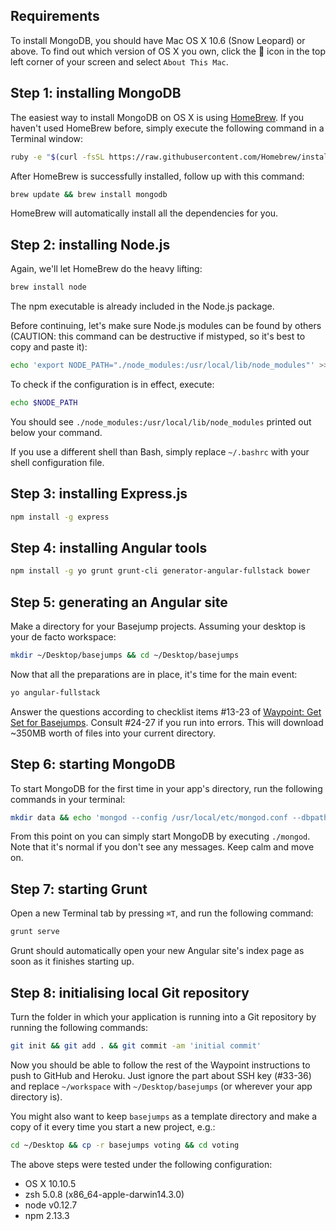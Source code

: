 ## Requirements
To install MongoDB, you should have Mac OS X 10.6 (Snow Leopard) or above. To find out which version of OS X you own, click the  icon in the top left corner of your screen and select `About This Mac`.

## Step 1: installing MongoDB
The easiest way to install MongoDB on OS X is using [HomeBrew](http://brew.sh/). If you haven't used HomeBrew before, simply execute the following command in a Terminal window:
```sh
ruby -e "$(curl -fsSL https://raw.githubusercontent.com/Homebrew/install/master/install)"
```
After HomeBrew is successfully installed, follow up with this command:
```sh
brew update && brew install mongodb
```
HomeBrew will automatically install all the dependencies for you.

## Step 2: installing Node.js
Again, we'll let HomeBrew do the heavy lifting:
```sh
brew install node
```
The npm executable is already included in the Node.js package.

Before continuing, let's make sure Node.js modules can be found by others (CAUTION: this command can be destructive if mistyped, so it's best to copy and paste it):
```sh
echo 'export NODE_PATH="./node_modules:/usr/local/lib/node_modules"' >> ~/.bashrc && source ~/.bashrc
```
To check if the configuration is in effect, execute:
```sh
echo $NODE_PATH
```
You should see `./node_modules:/usr/local/lib/node_modules` printed out below your command.

If you use a different shell than Bash, simply replace `~/.bashrc` with your shell configuration file.

## Step 3: installing Express.js
```sh
npm install -g express
```

## Step 4: installing Angular tools
```sh
npm install -g yo grunt grunt-cli generator-angular-fullstack bower
```

## Step 5: generating an Angular site
Make a directory for your Basejump projects. Assuming your desktop is your de facto workspace:
```sh
mkdir ~/Desktop/basejumps && cd ~/Desktop/basejumps
```
Now that all the preparations are in place, it's time for the main event:
```sh
yo angular-fullstack
```
Answer the questions according to checklist items #13-23 of [Waypoint: Get Set for Basejumps](http://www.freecodecamp.com/challenges/waypoint-get-set-for-basejumps). Consult #24-27 if you run into errors. This will download ~350MB worth of files into your current directory.

## Step 6: starting MongoDB
To start MongoDB for the first time in your app's directory, run the following commands in your terminal: 
```sh
mkdir data && echo 'mongod --config /usr/local/etc/mongod.conf --dbpath=data --nojournal --rest "$@" --httpinterface' > mongod && chmod a+x mongod && ./mongod
```
From this point on you can simply start MongoDB by executing `./mongod`. Note that it's normal if you don't see any messages. Keep calm and move on.

## Step 7: starting Grunt
Open a new Terminal tab by pressing `⌘T`, and run the following command:
```sh
grunt serve
```
Grunt should automatically open your new Angular site's index page as soon as it finishes starting up.

## Step 8: initialising local Git repository
Turn the folder in which your application is running into a Git repository by running the following commands: 
```sh
git init && git add . && git commit -am 'initial commit'
```

Now you should be able to follow the rest of the Waypoint instructions to push to GitHub and Heroku. Just ignore the part about SSH key (#33-36) and replace `~/workspace` with `~/Desktop/basejumps` (or wherever your app directory is).

You might also want to keep `basejumps` as a template directory and make a copy of it every time you start a new project, e.g.:
```sh
cd ~/Desktop && cp -r basejumps voting && cd voting
```

The above steps were tested under the following configuration:
* OS X 10.10.5
* zsh 5.0.8 (x86_64-apple-darwin14.3.0)
* node v0.12.7
* npm 2.13.3